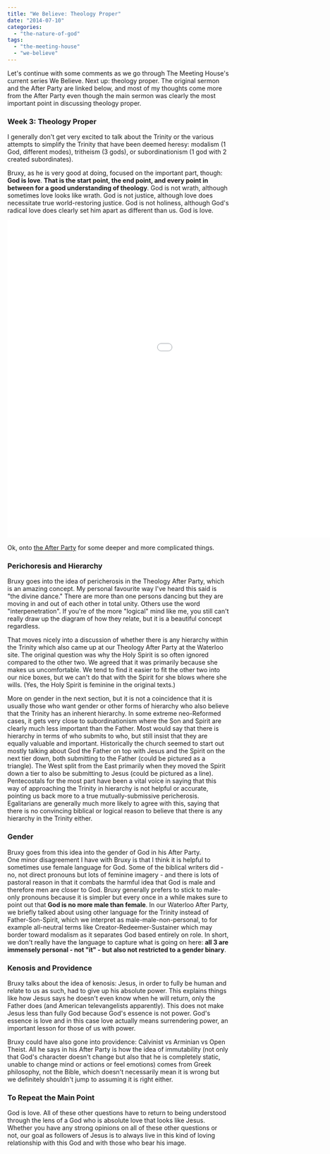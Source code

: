 ```yaml
---
title: "We Believe: Theology Proper"
date: "2014-07-10"
categories: 
  - "the-nature-of-god"
tags: 
  - "the-meeting-house"
  - "we-believe"
---
```


Let's continue with some comments as we go through The Meeting House's current series We Believe. Next up: theology proper. The original sermon and the After Party are linked below, and most of my thoughts come more from the After Party even though the main sermon was clearly the most important point in discussing theology proper.

### Week 3: Theology Proper

I generally don't get very excited to talk about the Trinity or the various attempts to simplify the Trinity that have been deemed heresy: modalism (1 God, different modes), tritheism (3 gods), or subordinationism (1 god with 2 created subordinates).

Bruxy, as he is very good at doing, focused on the important part, though: **God is love**. **That is the start point, the end point, and every point in between for a good understanding of theology**. God is not wrath, although sometimes love looks like wrath. God is not justice, although love does necessitate true world-restoring justice. God is not holiness, although God's radical love does clearly set him apart as different than us. God is love.<!--more-->

<iframe src="//www.youtube.com/embed/knUnxjJdByQ" width="1280" height="720" frameborder="0" allowfullscreen="allowfullscreen"></iframe>

Ok, onto [the After Party](http://media.themeetinghouse.ca/podcast/audio/2014-06-22-924-drivehome.mp3 "The Meeting House - Theology Proper After Party") for some deeper and more complicated things.

### Perichoresis and Hierarchy

Bruxy goes into the idea of pericherosis in the Theology After Party, which is an amazing concept. My personal favourite way I've heard this said is "the divine dance." There are more than one persons dancing but they are moving in and out of each other in total unity. Others use the word "interpenetration". If you're of the more "logical" mind like me, you still can't really draw up the diagram of how they relate, but it is a beautiful concept regardless.

That moves nicely into a discussion of whether there is any hierarchy within the Trinity which also came up at our Theology After Party at the Waterloo site. The original question was why the Holy Spirit is so often ignored compared to the other two. We agreed that it was primarily because she makes us uncomfortable. We tend to find it easier to fit the other two into our nice boxes, but we can't do that with the Spirit for she blows where she wills. (Yes, the Holy Spirit is feminine in the original texts.)

More on gender in the next section, but it is not a coincidence that it is usually those who want gender or other forms of hierarchy who also believe that the Trinity has an inherent hierarchy. In some extreme neo-Reformed cases, it gets very close to subordinationism where the Son and Spirit are clearly much less important than the Father. Most would say that there is hierarchy in terms of who submits to who, but still insist that they are equally valuable and important. Historically the church seemed to start out mostly talking about God the Father on top with Jesus and the Spirit on the next tier down, both submitting to the Father (could be pictured as a triangle). The West split from the East primarily when they moved the Spirit down a tier to also be submitting to Jesus (could be pictured as a line). Pentecostals for the most part have been a vital voice in saying that this way of approaching the Trinity in hierarchy is not helpful or accurate, pointing us back more to a true mutually-submissive pericherosis. Egalitarians are generally much more likely to agree with this, saying that there is no convincing biblical or logical reason to believe that there is any hierarchy in the Trinity either.

### Gender

Bruxy goes from this idea into the gender of God in his After Party. One minor disagreement I have with Bruxy is that I think it is helpful to sometimes use female language for God. Some of the biblical writers did - no, not direct pronouns but lots of feminine imagery - and there is lots of pastoral reason in that it combats the harmful idea that God is male and therefore men are closer to God. Bruxy generally prefers to stick to male-only pronouns because it is simpler but every once in a while makes sure to point out that **God is no more male than female**. In our Waterloo After Party, we briefly talked about using other language for the Trinity instead of Father-Son-Spirit, which we interpret as male-male-non-personal, to for example all-neutral terms like Creator-Redeemer-Sustainer which may border toward modalism as it separates God based entirely on role. In short, we don't really have the language to capture what is going on here: **all 3 are immensely personal - not "it" - but also not restricted to a gender binary**.

### Kenosis and Providence

Bruxy talks about the idea of kenosis: Jesus, in order to fully be human and relate to us as such, had to give up his absolute power. This explains things like how Jesus says he doesn't even know when he will return, only the Father does (and American televangelists apparently). This does not make Jesus less than fully God because God's essence is not power. God's essence is love and in this case love actually means surrendering power, an important lesson for those of us with power.

Bruxy could have also gone into providence: Calvinist vs Arminian vs Open Theist. All he says in his After Party is how the idea of immutability (not only that God's character doesn't change but also that he is completely static, unable to change mind or actions or feel emotions) comes from Greek philosophy, not the Bible, which doesn't necessarily mean it is wrong but we definitely shouldn't jump to assuming it is right either.

### To Repeat the Main Point

God is love. All of these other questions have to return to being understood through the lens of a God who is absolute love that looks like Jesus. Whether you have any strong opinions on all of these other questions or not, our goal as followers of Jesus is to always live in this kind of loving relationship with this God and with those who bear his image.
